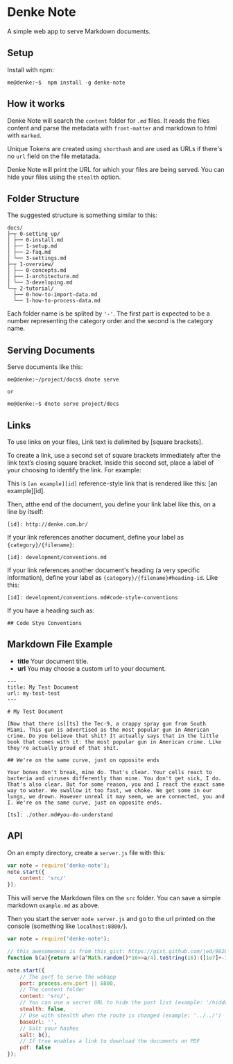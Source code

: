 # Denke Note

A simple web app to serve Markdown documents.

## Setup

Install with npm:

```
me@denke:~$  npm install -g denke-note
```

## How it works

Denke Note will search the `content` folder for `.md` files. It reads the files content and parse the metadata with `front-matter` and markdown to html with `marked`. 

Unique Tokens are created using `shorthash` and are used as URLs if there's no `url` field on the file metatada. 

Denke Note will print the URL for which your files are being served. You can hide your files using the `stealth` option.

## Folder Structure

The suggested structure is something similar to this:

```
docs/
├─┬ 0-setting up/
│ ├── 0-install.md
│ ├── 1-setup.md
│ ├── 2-faq.md
│ └── 3-settings.md
├─┬ 1-overview/
│ ├── 0-concepts.md
│ ├── 1-architecture.md
│ └── 3-developing.md
└─┬ 2-tutorial/
  ├── 0-how-to-import-data.md
  └── 1-how-to-process-data.md
```

Each folder name is be splited by `'-'`. The first part is expected to be a number representing the category order and the second is the category name. 

## Serving Documents

Serve documents like this:

```
me@denke:~/project/docs$ dnote serve

or

me@denke:~$ dnote serve project/docs
```

## Links

To use links on your files, Link text is delimited by [square brackets].
 
To create a link, use a second set of square brackets immediately after the link text’s closing square bracket. Inside this second set, place a label of your choosing to identify the link. For example:
 
This is `[an example][id]` reference-style link that is rendered like this: [an example][id].
 
Then, atthe end of the document, you define your link label like this, on a line by itself:
 
```
[id]: http://denke.com.br/
```
 
If your link references another document, define your label as `{category}/{filename}`:
 
```
[id]: development/conventions.md
```
 
If your link references another document's heading (a very specific information), define your label as `{category}/{filename}#heading-id`. Like this:
 
```
[id]: development/conventions.md#code-style-conventions
```
 
If you have a heading such as:
 
```
## Code Stye Conventions
```

## Markdown File Example

* __title__ Your document title.
* __url__ You may choose a custom url to your document.

```
---
title: My Test Document
url: my-test-test
---

# My Test Document

[Now that there is][ts] the Tec-9, a crappy spray gun from South Miami. This gun is advertised as the most popular gun in American crime. Do you believe that shit? It actually says that in the little book that comes with it: the most popular gun in American crime. Like they're actually proud of that shit. 

## We're on the same curve, just on opposite ends

Your bones don't break, mine do. That's clear. Your cells react to bacteria and viruses differently than mine. You don't get sick, I do. That's also clear. But for some reason, you and I react the exact same way to water. We swallow it too fast, we choke. We get some in our lungs, we drown. However unreal it may seem, we are connected, you and I. We're on the same curve, just on opposite ends.

[ts]: ./other.md#you-do-understand
```

## API 

On an empty directory, create a `server.js` file with this:

```js
var note = require('denke-note');
note.start({
    content: 'src/'
});
```

This will serve the Markdown files on the `src` folder. You can save a simple markdown `example.md` as above. 

Then you start the server `node server.js` and go to the url printed on the console (something like `localhost:8800/`).

```js
var note = require('denke-note');

// this awesomeness is from this gist: https://gist.github.com/jed/982883
function b(a){return a?(a^Math.random()*16>>a/4).toString(16):([1e7]+-1e3+-4e3+-8e3+-1e11).replace(/[018]/g,b)};

note.start({
    // The port to serve the webapp
    port: process.env.port || 8800, 
    // The content folder
    content: 'src/', 
    // You can use a secret URL to hide the post list (example: '/hidden/path/')
    stealth: false, 
    // Use with stealth when the route is changed (example: '../../')
    baseUrl: '', 
    // Salt your hashes
    salt: b(),
    // If true enables a link to download the documents on PDF
    pdf: false
}); 
```